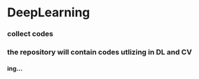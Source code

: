 # DeepLearning
### collect codes 
### the repository will contain codes utlizing in DL and CV

#### ing...
